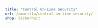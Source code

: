 ```yaml
---
title: "Central On-Line Security"
url: /amarillo/central-on-line-security/
shop: Sicherheit
---
```

